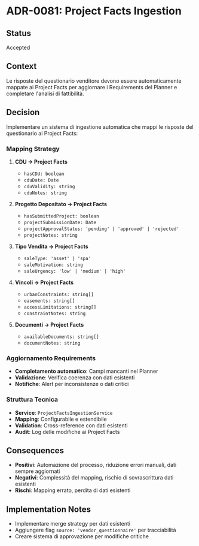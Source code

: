 # ADR-0081: Project Facts Ingestion

## Status

Accepted

## Context

Le risposte del questionario venditore devono essere automaticamente mappate ai Project Facts per aggiornare i Requirements del Planner e completare l'analisi di fattibilità.

## Decision

Implementare un sistema di ingestione automatica che mappi le risposte del questionario ai Project Facts:

### Mapping Strategy

1. **CDU → Project Facts**
   - `hasCDU: boolean`
   - `cduDate: Date`
   - `cduValidity: string`
   - `cduNotes: string`

2. **Progetto Depositato → Project Facts**
   - `hasSubmittedProject: boolean`
   - `projectSubmissionDate: Date`
   - `projectApprovalStatus: 'pending' | 'approved' | 'rejected'`
   - `projectNotes: string`

3. **Tipo Vendita → Project Facts**
   - `saleType: 'asset' | 'spa'`
   - `saleMotivation: string`
   - `saleUrgency: 'low' | 'medium' | 'high'`

4. **Vincoli → Project Facts**
   - `urbanConstraints: string[]`
   - `easements: string[]`
   - `accessLimitations: string[]`
   - `constraintNotes: string`

5. **Documenti → Project Facts**
   - `availableDocuments: string[]`
   - `documentNotes: string`

### Aggiornamento Requirements

- **Completamento automatico**: Campi mancanti nel Planner
- **Validazione**: Verifica coerenza con dati esistenti
- **Notifiche**: Alert per inconsistenze o dati critici

### Struttura Tecnica

- **Service**: `ProjectFactsIngestionService`
- **Mapping**: Configurabile e estendibile
- **Validation**: Cross-reference con dati esistenti
- **Audit**: Log delle modifiche ai Project Facts

## Consequences

- **Positivi**: Automazione del processo, riduzione errori manuali, dati sempre aggiornati
- **Negativi**: Complessità del mapping, rischio di sovrascrittura dati esistenti
- **Rischi**: Mapping errato, perdita di dati esistenti

## Implementation Notes

- Implementare merge strategy per dati esistenti
- Aggiungere flag `source: 'vendor_questionnaire'` per tracciabilità
- Creare sistema di approvazione per modifiche critiche
